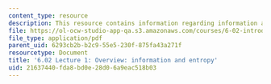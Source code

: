 ```yaml
---
content_type: resource
description: This resource contains information regarding information and entropy.
file: https://ol-ocw-studio-app-qa.s3.amazonaws.com/courses/6-02-introduction-to-eecs-ii-digital-communication-systems-fall-2012/21637440fda8bd0e28d06a9eac518b03_MIT6_02F12_lec01.pdf
file_type: application/pdf
parent_uid: 6293cb2b-b2c9-55e5-230f-875fa43a271f
resourcetype: Document
title: '6.02 Lecture 1: Overview: information and entropy'
uid: 21637440-fda8-bd0e-28d0-6a9eac518b03
---
```

